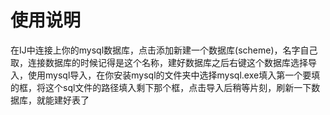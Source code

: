 # 使用说明  
在IJ中连接上你的mysql数据库，点击添加新建一个数据库(scheme)，名字自己取，连接数据库的时候记得是这个名称，建好数据库之后右键这个数据库选择导入，使用mysql导入，在你安装mysql的文件夹中选择mysql.exe填入第一个要填的框，将这个sql文件的路径填入剩下那个框，点击导入后稍等片刻，刷新一下数据库，就能建好表了